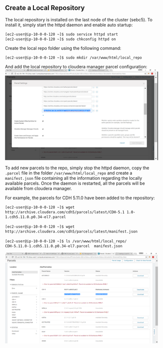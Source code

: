 ## Create a Local Repository
The local repository is installed on the last node of the cluster (sebc5).
To install it, simply start the httpd daemon and enable auto startup:
```
[ec2-user@ip-10-0-0-120 ~]$ sudo service httpd start
[ec2-user@ip-10-0-0-120 ~]$ sudo chkconfig httpd on
```
Create the local repo folder using the following command:
```
[ec2-user@ip-10-0-0-120 ~]$ sudo mkdir /var/www/html/local_repo
```

And add the local repository to cloudera manager parcel configuration:
![custom repo](./4_local_repo.png)

To add new parcels to the repo, simply stop the httpd daemon, copy the `.parcel` file in the folder `/var/www/html/local_repo` and create a `manifest.json` file containing all the information regarding the locally available parcels. Once the daemon is restarted, all the parcels will be available from cloudera manager.

For example, the parcels for CDH 5.11.0 have been added to the repository:
```
[ec2-user@ip-10-0-0-120 ~]$ wget http://archive.cloudera.com/cdh5/parcels/latest/CDH-5.1 1.0-1.cdh5.11.0.p0.34-el7.parcel

[ec2-user@ip-10-0-0-120 ~]$ wget http://archive.cloudera.com/cdh5/parcels/latest/manifest.json

[ec2-user@ip-10-0-0-120 ~]$ ls /var/www/html/local_repo/
CDH-5.11.0-1.cdh5.11.0.p0.34-el7.parcel  manifest.json
```
![cdh511 parcels](../png/cdh511_parcel.png)